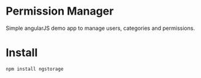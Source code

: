 Permission Manager
=========

Simple angularJS demo app to manage users, categories and permissions.

Install
=======

```bash
npm install ngstorage
```